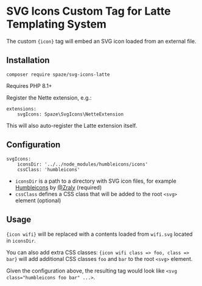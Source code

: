 # SVG Icons Custom Tag for Latte Templating System

The custom `{icon}` tag will embed an SVG icon loaded from an external file.

## Installation
```
composer require spaze/svg-icons-latte
```
Requires PHP 8.1+

Register the Nette extension, e.g.:
```neon
extensions:
	svgIcons: Spaze\SvgIcons\NetteExtension
```
This will also auto-register the Latte extension itself.

## Configuration

```neon
svgIcons:
	iconsDir: '../../node_modules/humbleicons/icons'
	cssClass: 'humbleicons'
```
- `iconsDir` is a path to a directory with SVG icon files, for example [Humbleicons](https://humbleicons.com/) by [@Zraly](https://twitter.com/zraly) (required)
- `cssClass` defines a CSS class that will be added to the root `<svg>` element (optional)

## Usage
`{icon wifi}` will be replaced with a contents loaded from `wifi.svg` located in `iconsDir`.

You can also add extra CSS classes:
`{icon wifi class => foo, class => bar}` will add additional CSS classes `foo` and `bar` to the root `<svg>` element.

Given the configuration above, the resulting tag would look like `<svg class="humbleicons foo bar" ...>`.
